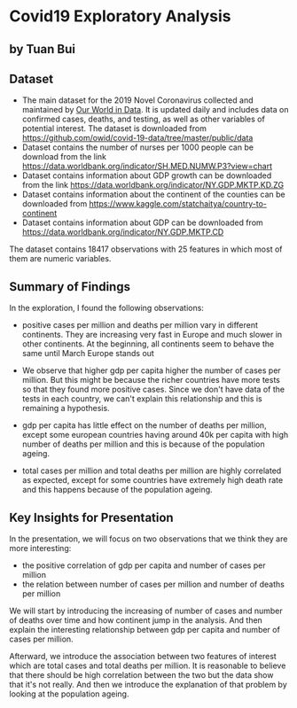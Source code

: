 # Covid19 Exploratory Analysis
## by Tuan Bui


## Dataset

- The main dataset for the 2019 Novel Coronavirus collected and maintained by [Our World in Data](https://ourworldindata.org/coronavirus). It is updated daily and includes data on confirmed cases, deaths, and testing, as well as other variables of potential interest. The dataset is downloaded from https://github.com/owid/covid-19-data/tree/master/public/data
- Dataset contains the number of nurses per 1000 people can be download from the link https://data.worldbank.org/indicator/SH.MED.NUMW.P3?view=chart
- Dataset contains information about GDP growth can be downloaded from the link https://data.worldbank.org/indicator/NY.GDP.MKTP.KD.ZG
- Dataset contains information about the continent of the counties can be downloaded from https://www.kaggle.com/statchaitya/country-to-continent
- Dataset contains information about GDP can be downloaded from https://data.worldbank.org/indicator/NY.GDP.MKTP.CD

The dataset contains 18417 observations with 25 features in which most of them are numeric variables.

## Summary of Findings

In the exploration, I found the following observations:
- positive cases per million and deaths per million vary in different continents. They are increasing very fast in Europe and much slower in other continents. At the beginning, all continents seem to behave the same until March Europe stands out

- We observe that higher gdp per capita higher the number of cases per million. But this might be because the richer countries have more tests so that they found more positive cases. Since we don't have data of the tests in each country, we can't explain this relationship and this is remaining a hypothesis.

- gdp per capita has little effect on the number of deaths per million, except some european countries having around 40k per capita with high number of deaths per million and this is because of the population ageing. 

- total cases per million and total deaths per million are highly correlated as expected, except for some countries have extremely high death rate and this happens because of the population ageing.

## Key Insights for Presentation

In the presentation, we will focus on two observations that we think they are more interesting:

- the positive correlation of gdp per capita and number of cases per million
- the relation between number of cases per million and number of deaths per million

We will start by introducing the increasing of number of cases and number of deaths over time and how continent jump in the analysis. And then explain the interesting relationship between gdp per capita and number of cases per million.

Afterward, we introduce the association between two features of interest which are total cases and total deaths per million. It is reasonable to believe that there should be high correlation between the two but the data show that it's not really. And then we introduce the explanation of that problem by looking at the population ageing. 
